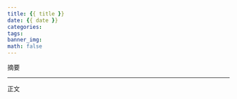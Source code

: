 ```yaml
---
title: {{ title }}
date: {{ date }}
categories:
tags:
banner_img:
math: false
---
```


摘要

***

<!-- more -->

正文
